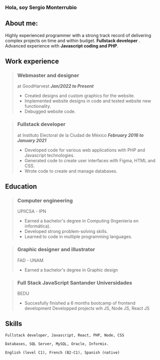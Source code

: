 ### Hola, soy Sergio Monterrubio
## About me:
Highly experienced programmer with a strong track record of delivering complex projects on time and within budget.  **Fullstack developer** . Advanced experience with **Javascript coding and PHP**.

## Work experience

> ### Webmaster and designer
>
> at GoodHarvest ***Jan/2022 to Present***
>
> - Created designs and custom graphics for the website.
> - Implemented website designs in code and tested website new functionality.
> - Debugged website code.

> ### Fullstack developer
>
> at Instituto Electoral de la Ciudad de México ***February 2016 to January 2021***
>
> - Developed code for various web applications with PHP and Javascript technologies.
> - Generated code to create user interfaces with Figma, HTML and CSS.
> - Wrote code to create and manage databases.

## Education

> ### Computer engineering 
> UPIICSA - IPN
> - Earned a bachelor's degree in Computing (Ingeniería en informática).
> - Developed strong problem-solving skills.
> - Learned to code in multiple programming languages.

> ### Graphic designer and illustrator
> FAD - UNAM
> - Earned a bachelor's degree in Graphic design


> ### Full Stack JavaScript Santander Universidades 
> BEDU
> - Succesfully finished a 6 months bootcamp of frontend development Developped projects wih JS, Node JS, React JS


## Skills

```
Fullstack developer, Javascript, React, PHP, Node, CSS 
```
```
Databases, SQL Server, MySQL, Oracle, Informix.
```
```
English (level C1), French (B2-C1), Spanish (native)
```

